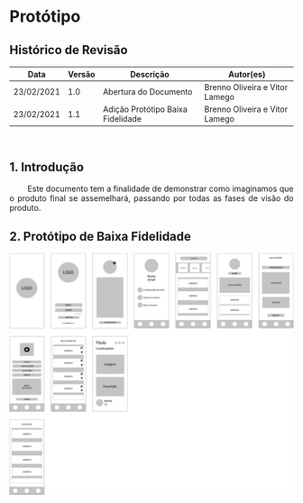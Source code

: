 # Protótipo

## Histórico de Revisão
Data|Versão|Descrição|Autor(es)
-|-|-|-
23/02/2021|1.0|Abertura do Documento|Brenno Oliveira e Vitor Lamego
23/02/2021|1.1|Adição Protótipo Baixa Fidelidade|Brenno Oliveira e Vitor Lamego

<br>

## 1. Introdução
<p align = "justify"> &emsp;&emsp; Este documento tem a finalidade de demonstrar como imaginamos que o produto final se assemelhará, passando por todas as fases de visão do produto.</p>

## 2. Protótipo de Baixa Fidelidade
![Protótipo de Baixa Fidelidade](img/Baixa_fidelidade.png)